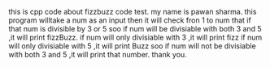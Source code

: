 this is cpp code about fizzbuzz code test.
my name is pawan sharma.
this program willtake a num as an input
then it will check fron 1 to num that if that num is 
divisible by 3 or 5
soo if num will be divisiable with both 3 and 5 ,it will print fizzBuzz.
if num will only divisiable with 3 ,it will print fizz
if num will only divisiable with 5 ,it will print Buzz
soo if num will not be divisiable with both 3 and 5 ,it will print that number.
thank you.
